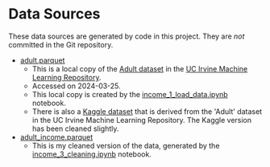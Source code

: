 # Data Sources

These data sources are generated by code in this project. They are _not_ committed in the Git repository.

- [adult.parquet](./adult.parquet)
  - This is a local copy of the [Adult dataset](https://archive.ics.uci.edu/dataset/2/adult) in the [UC Irvine Machine Learning Repository](https://archive.ics.uci.edu/).
  - Accessed on 2024-03-25.
  - This local copy is created by the [income_1_load_data.ipynb](../notebooks/income_1_load_data.ipynb) notebook.
  - There is also a [Kaggle dataset](https://www.kaggle.com/datasets/uciml/adult-census-income/) that is derived from the 'Adult' dataset in the UC Irvine Machine Learning Repository. The Kaggle version has been cleaned slightly.
- [adult_income.parquet](./adult_income.parquet)
  - This is my cleaned version of the data, generated by the [income_3_cleaning.ipynb](../notebooks/income_3_cleaning.ipynb) notebook.
